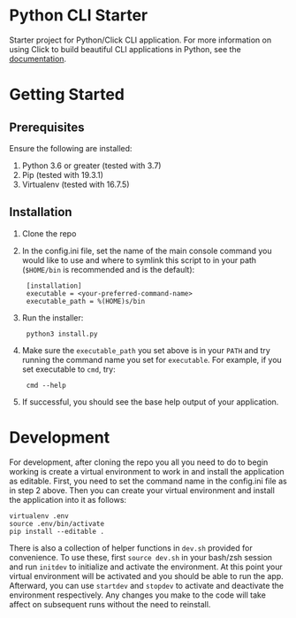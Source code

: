 # Python CLI Starter

Starter project for Python/Click CLI application. For more information on using
Click to build beautiful CLI applications in Python, see the
[documentation](https://click.palletsprojects.com/en/7.x/).

# Getting Started
## Prerequisites
Ensure the following are installed:

1. Python 3.6 or greater (tested with 3.7)
2. Pip (tested with 19.3.1)
3. Virtualenv (tested with 16.7.5)

## Installation

1. Clone the repo
2. In the config.ini file, set the name of the main console command you would
   like to use and where to symlink this script to in your path (`$HOME/bin` is
   recommended and is the default):

        [installation]
        executable = <your-preferred-command-name>
        executable_path = %(HOME)s/bin

3. Run the installer:

        python3 install.py

4. Make sure the `executable_path` you set above is in your `PATH` and try
   running the command name you set for `executable`. For example, if you set
   executable to `cmd`, try:

        cmd --help

5. If successful, you should see the base help output of your application.

# Development

For development, after cloning the repo you all you need to do to begin working
is create a virtual environment to work in and install the application as
editable. First, you need to set the command name in the config.ini file as in
step 2 above. Then you can create your virtual environment and install the
application into it as follows:

    virtualenv .env
    source .env/bin/activate
    pip install --editable .

There is also a collection of helper functions in `dev.sh` provided for
convenience. To use these, first `source dev.sh` in your bash/zsh session and
run `initdev` to initialize and activate the environment. At this point your
virtual environment will be activated and you should be able to run the app.
Afterward, you can use `startdev` and `stopdev` to activate and deactivate the
environment respectively. Any changes you make to the code will take affect on
subsequent runs without the need to reinstall.
